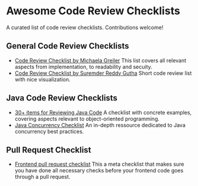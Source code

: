 # Awesome Code Review Checklists

A curated list of code review checklists. Contributions welcome!


## General Code Review Checklists
- [Code Review Checklist by Michaela Greiler](https://www.michaelagreiler.com/code-review-checklist-2/) This list covers all relevant aspects from implementation, to readability and secuity.
- [Code Review Checklist by Suremder Reddy Gutha](https://www.evoketechnologies.com/blog/code-review-checklist-perform-effective-code-reviews/) Short code review list with nice visualization.


## Java Code Review Checklists
- [30+ items for Reviewing Java Code](https://www.java-success.com/30-java-code-review-checklist-items/)  A checklist with concrete examples, covering aspects relevant to object-oriented programming.
- [Java Concurrency Checklist](https://github.com/code-review-checklists/java-concurrency) An in-depth ressource dedicated to Java concurrency best practices.

## Pull Request Checklist
- [Frontend pull request checklist](https://github.com/sapegin/frontend-pull-request-checklist) This a meta checklist that makes sure you have done all necessary checks before your frontend code goes through a pull request.
